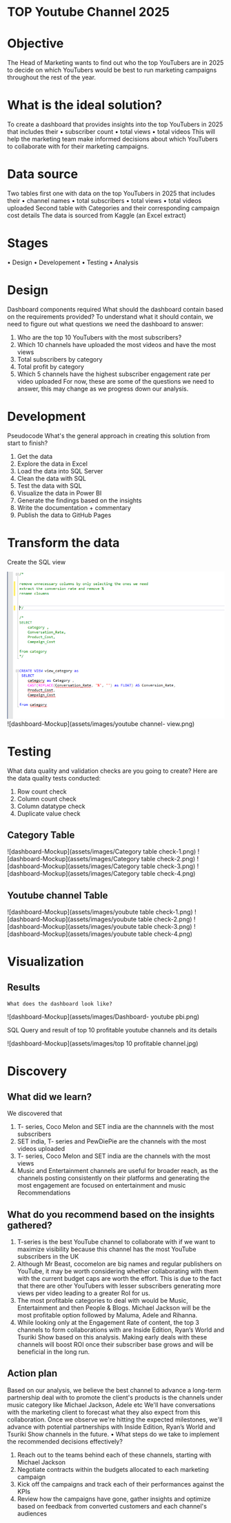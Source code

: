 # TOP Youtube Channel 2025

# Objective
The Head of Marketing wants to find out who the top YouTubers are in 2025 to decide on which YouTubers would be best to run marketing campaigns throughout the rest of the year.
# What is the ideal solution?
To create a dashboard that provides insights into the top YouTubers in 2025 that includes their
•	subscriber count
•	total views
•	total videos
This will help the marketing team make informed decisions about which YouTubers to collaborate with for their marketing campaigns.
# Data source
 Two tables first one with data on the top YouTubers in 2025 that includes their
•	channel names
•	total subscribers
•	total views
•	total videos uploaded
Second table with Categories and their corresponding campaign cost details 
The data is sourced from Kaggle (an Excel extract)
# Stages
•	Design
•	Developement
•	Testing
•	Analysis
# Design
Dashboard components required
	What should the dashboard contain based on the requirements provided?
To understand what it should contain, we need to figure out what questions we need the dashboard to answer:
1.	Who are the top 10 YouTubers with the most subscribers?
2.	Which 10 channels have uploaded the most videos and have the most views
3.	Total subscribers by category
4.	Total profit by category
5.	Which 5 channels have the highest subscriber engagement rate per video uploaded
For now, these are some of the questions we need to answer, this may change as we progress down our analysis.

# Development
Pseudocode
	What's the general approach in creating this solution from start to finish?
1.	Get the data
2.	Explore the data in Excel
3.	Load the data into SQL Server
4.	Clean the data with SQL
5.	Test the data with SQL
6.	Visualize the data in Power BI
7.	Generate the findings based on the insights
8.	Write the documentation + commentary
9.	Publish the data to GitHub Pages
    
# Transform the data
 Create the SQL view

![dashboard-Mockup](assets/images/category-view.png)
![dashboard-Mockup](assets/images/youtube channel- view.png)

# Testing
  What data quality and validation checks are you going to create?
Here are the data quality tests conducted:
1. Row count check
2. Column count check
3. Column datatype check
4. Duplicate value check

## Category Table
  
![dashboard-Mockup](assets/images/Category table check-1.png)
![dashboard-Mockup](assets/images/Category table check-2.png)
![dashboard-Mockup](assets/images/Category table check-3.png)
![dashboard-Mockup](assets/images/Category table check-4.png)


## Youtube channel Table

![dashboard-Mockup](assets/images/youbute table check-1.png)
![dashboard-Mockup](assets/images/youbute table check-2.png)
![dashboard-Mockup](assets/images/youbute table check-3.png)
![dashboard-Mockup](assets/images/youbute table check-4.png)


# Visualization
## Results
	What does the dashboard look like?

![dashboard-Mockup](assets/images/Dashboard- youtube pbi.png)

SQL Query and result of top 10 profitable youtube channels and its details

![dashboard-Mockup](assets/images/top 10 profitable channel.jpg)

# Discovery
## 	What did we learn?
We discovered that
1.	T- series, Coco Melon and SET india are the channnels with the most subscribers 
2.	SET india, T- series and PewDiePie are the channels with the most videos uploaded
3.	T- series, Coco Melon and SET india are the channels with the most views
4.	Music and Entertainment channels are useful for broader reach, as the channels posting consistently on their platforms and generating the most engagement are focused on entertainment and music
Recommendations
## 	What do you recommend based on the insights gathered?
1.	T-series is the best YouTube channel to collaborate with if we want to maximize visibility because this channel has the most YouTube subscribers in the UK
2.	Although Mr Beast, cocomelon are big names and regular publishers on YouTube, it may be worth considering whether collaborating with them with the current budget caps are worth the effort. This is due to the fact that there are other YouTubers with lesser subscribers generating more views per video leading to a greater RoI for us.
3.	The most profitable categories to deal with would be Music, Entertainment and then People & Blogs. Michael Jackson will be the most profitable option followed by Maluma, Adele and Rihanna.
4.	While looking only at the Engagement Rate of content, the top 3 channels to form collaborations with are Inside Edition, Ryan’s World and Tsuriki Show based on this analysis. Making early deals with these channels will boost ROI once their subscriber base grows and will be beneficial in the long run.


## Action plan

Based on our analysis, we believe the best channel to advance a long-term partnership deal with to promote the client's products is the channels under music category like Michael Jackson, Adele etc
We'll have conversations with the marketing client to forecast what they also expect from this collaboration. Once we observe we're hitting the expected milestones, we'll advance with potential partnerships with Inside Edition, Ryan’s World and Tsuriki Show channels in the future.
•	What steps do we take to implement the recommended decisions effectively?
1.	Reach out to the teams behind each of these channels, starting with Michael Jackson
2.	Negotiate contracts within the budgets allocated to each marketing campaign
3.	Kick off the campaigns and track each of their performances against the KPIs
4.	Review how the campaigns have gone, gather insights and optimize based on feedback from converted customers and each channel's audiences


